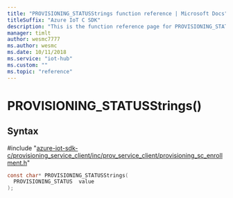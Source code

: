 ```yaml
---                             
title: "PROVISIONING_STATUSStrings function reference | Microsoft Docs" 
titleSuffix: "Azure IoT C SDK"            
description: "This is the function reference page for PROVISIONING_STATUSStrings() in the Azure IoT C SDK. This SDK is used with the Azure IoT Hub and Azure IoT Hub Device Provisioning Service"            
manager: timlt                 
author: wesmc7777              
ms.author: wesmc               
ms.date: 10/11/2018                    
ms.service: "iot-hub"             
ms.custom: ""                
ms.topic: "reference"        
---                            
```


# PROVISIONING_STATUSStrings()

## Syntax

\#include "[azure-iot-sdk-c/provisioning_service_client/inc/prov_service_client/provisioning_sc_enrollment.h](../provisioning-sc-enrollment-h.md)"  
```C
const char* PROVISIONING_STATUSStrings(
  PROVISIONING_STATUS  value
);
```

